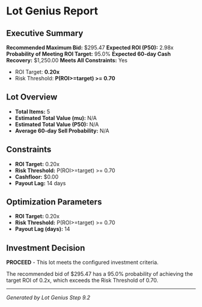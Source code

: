# Lot Genius Report

## Executive Summary

**Recommended Maximum Bid:** $295.47
**Expected ROI (P50):** 2.98x
**Probability of Meeting ROI Target:** 95.0%
**Expected 60-day Cash Recovery:** $1,250.00
**Meets All Constraints:** Yes

- ROI Target: **0.20x**
- Risk Threshold: **P(ROI>=target) >= 0.70**

## Lot Overview

- **Total Items:** 5
- **Estimated Total Value (mu):** N/A
- **Estimated Total Value (P50):** N/A
- **Average 60-day Sell Probability:** N/A

## Constraints

- **ROI Target:** 0.20x
- **Risk Threshold:** P(ROI>=target) >= 0.70
- **Cashfloor:** $0.00
- **Payout Lag:** 14 days

## Optimization Parameters

- **ROI Target:** 0.20x
- **Risk Threshold:** P(ROI>=target) >= 0.70
- **Payout Lag (days):** 14

## Investment Decision

**PROCEED** - This lot meets the configured investment criteria.

The recommended bid of $295.47 has a 95.0% probability of achieving the target ROI of 0.2x, which exceeds the Risk Threshold of 0.70.

---

_Generated by Lot Genius Step 9.2_
